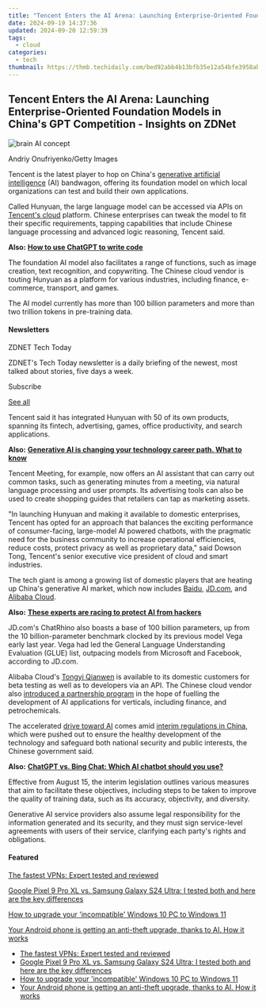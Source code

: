 ```yaml
---
title: "Tencent Enters the AI Arena: Launching Enterprise-Oriented Foundation Models in China's GPT Competition - Insights on ZDNet"
date: 2024-09-19 14:37:36
updated: 2024-09-20 12:59:39
tags:
  - cloud
categories:
  - tech
thumbnail: https://thmb.techidaily.com/bed92abb4b13bfb35e12a54bfe3958abc331bc9941bc7a8515fe1dd62e1cd32c.jpg
---
```


## Tencent Enters the AI Arena: Launching Enterprise-Oriented Foundation Models in China's GPT Competition - Insights on ZDNet

![brain AI concept](https://www.zdnet.com/a/img/resize/0a19d5c05c85fc7e241b98b6c8aa840c7d66699d/2023/09/07/beea8bdc-7ce2-455b-8e87-2d76c427ef42/gettyimages-1079012870.jpg?auto=webp&width=1280)

Andriy Onufriyenko/Getty Images

Tencent is the latest player to hop on China's [generative artificial intelligence](https://www.zdnet.com/article/what-is-generative-ai-and-why-is-it-so-popular-heres-everything-you-need-to-know/) (AI) bandwagon, offering its foundation model on which local organizations can test and build their own applications.

Called Hunyuan, the large language model can be accessed via APIs on [Tencent's cloud](https://www.zdnet.com/article/tencent-cloud-goes-loud-on-metaverse-coy-on-chatgpt-plans/) platform. Chinese enterprises can tweak the model to fit their specific requirements, tapping capabilities that include Chinese language processing and advanced logic reasoning, Tencent said.

**Also:** [**How to use ChatGPT to write code**](https://www.zdnet.com/article/how-to-use-chatgpt-to-write-code/)

The foundation AI model also facilitates a range of functions, such as image creation, text recognition, and copywriting. The Chinese cloud vendor is touting Hunyuan as a platform for various industries, including finance, e-commerce, transport, and games. 

The AI model currently has more than 100 billion parameters and more than two trillion tokens in pre-training data. 

#### Newsletters

ZDNET Tech Today

ZDNET's Tech Today newsletter is a daily briefing of the newest, most talked about stories, five days a week.

 Subscribe

[See all](https://www.zdnet.com/newsletters/)

Tencent said it has integrated Hunyuan with 50 of its own products, spanning its fintech, advertising, games, office productivity, and search applications. 

**Also:** [**Generative AI is changing your technology career path. What to know**](https://www.zdnet.com/article/generative-ai-is-changing-your-technology-career-path-heres-what-you-need-to-know/)

Tencent Meeting, for example, now offers an AI assistant that can carry out common tasks, such as generating minutes from a meeting, via natural language processing and user prompts. Its advertising tools can also be used to create shopping guides that retailers can tap as marketing assets. 

"In launching Hunyuan and making it available to domestic enterprises, Tencent has opted for an approach that balances the exciting performance of consumer-facing, large-model AI powered chatbots, with the pragmatic need for the business community to increase operational efficiencies, reduce costs, protect privacy as well as proprietary data," said Dowson Tong, Tencent's senior executive vice president of cloud and smart industries. 

The tech giant is among a growing list of domestic players that are heating up China's generative AI market, which now includes [Baidu](https://www.zdnet.com/article/baidu-rolls-out-its-genai-chatbot-ernie-to-the-general-public-in-china/), [JD.com](https://www.zdnet.com/article/another-player-heats-up-generative-ai-race-as-china-introduces-interim-laws/), and [Alibaba Cloud](https://www.zdnet.com/article/alibaba-cloud-hops-on-chatgpt-bandwagon-offers-ai-model-to-customers/). 

**Also:** [**These experts are racing to protect AI from hackers**](https://www.zdnet.com/in-depth/innovation/these-experts-are-racing-to-protect-ai-from-hackers-time-is-running-out/#link=%7B%22linkText%22:%22%3Cstrong%3EThese%20experts%20are%20racing%20to%20protect%20AI%20from%20hackers.%20Time%20is%20running%20out%20%3C/strong%3E%22,%22target%22:%22%5Fblank%22,%22href%22:%22https://www.zdnet.com/in-depth/innovation/these-experts-are-racing-to-protect-ai-from-hackers-time-is-running-out/%22,%22role%22:%22standard%22,%22absolute%22:%22%22%7D)

JD.com's ChatRhino also boasts a base of 100 billion parameters, up from the 10 billion-parameter benchmark clocked by its previous model Vega early last year. Vega had led the General Language Understanding Evaluation (GLUE) list, outpacing models from Microsoft and Facebook, according to JD.com.

Alibaba Cloud's [Tongyi Qianwen](https://www.zdnet.com/article/alibaba-cloud-hops-on-chatgpt-bandwagon-offers-ai-model-to-customers/) is available to its domestic customers for beta testing as well as to developers via an API. The Chinese cloud vendor also [introduced a partnership program](https://www.zdnet.com/article/alibaba-cloud-seeks-partners-to-help-build-custom-generative-ai-models/) in the hope of fuelling the development of AI applications for verticals, including finance, and petrochemicals. 

The accelerated [drive toward AI](https://www.zdnet.com/article/china-is-ramping-up-efforts-to-drive-ai-development/) comes amid [interim regulations in China](https://www.zdnet.com/article/another-player-heats-up-generative-ai-race-as-china-introduces-interim-laws/), which were pushed out to ensure the healthy development of the technology and safeguard both national security and public interests, the Chinese government said. 

**Also:** [**ChatGPT vs. Bing Chat: Which AI chatbot should you use?**](https://www.zdnet.com/article/chatgpt-vs-bing-chat/)

Effective from August 15, the interim legislation outlines various measures that aim to facilitate these objectives, including steps to be taken to improve the quality of training data, such as its accuracy, objectivity, and diversity. 

Generative AI service providers also assume legal responsibility for the information generated and its security, and they must sign service-level agreements with users of their service, clarifying each party's rights and obligations.

#### Featured

[The fastest VPNs: Expert tested and reviewed](https://www.zdnet.com/article/fastest-vpn/ "The fastest VPNs: Expert tested and reviewed")

[Google Pixel 9 Pro XL vs. Samsung Galaxy S24 Ultra: I tested both and here are the key differences](https://www.zdnet.com/article/google-pixel-9-pro-xl-vs-samsung-galaxy-s24-ultra/ "Google Pixel 9 Pro XL vs. Samsung Galaxy S24 Ultra: I tested both and here are the key differences")

[How to upgrade your 'incompatible' Windows 10 PC to Windows 11](https://www.zdnet.com/article/how-to-upgrade-your-incompatible-windows-10-pc-to-windows-11/ "How to upgrade your 'incompatible' Windows 10 PC to Windows 11")

[Your Android phone is getting an anti-theft upgrade, thanks to AI. How it works](https://www.zdnet.com/article/your-android-phone-is-getting-an-anti-theft-upgrade-thanks-to-ai-how-it-works/ "Your Android phone is getting an anti-theft upgrade, thanks to AI. How it works")

* [The fastest VPNs: Expert tested and reviewed](https://www.zdnet.com/article/fastest-vpn/ "The fastest VPNs: Expert tested and reviewed")
* [Google Pixel 9 Pro XL vs. Samsung Galaxy S24 Ultra: I tested both and here are the key differences](https://www.zdnet.com/article/google-pixel-9-pro-xl-vs-samsung-galaxy-s24-ultra/ "Google Pixel 9 Pro XL vs. Samsung Galaxy S24 Ultra: I tested both and here are the key differences")
* [How to upgrade your 'incompatible' Windows 10 PC to Windows 11](https://www.zdnet.com/article/how-to-upgrade-your-incompatible-windows-10-pc-to-windows-11/ "How to upgrade your 'incompatible' Windows 10 PC to Windows 11")
* [Your Android phone is getting an anti-theft upgrade, thanks to AI. How it works](https://www.zdnet.com/article/your-android-phone-is-getting-an-anti-theft-upgrade-thanks-to-ai-how-it-works/ "Your Android phone is getting an anti-theft upgrade, thanks to AI. How it works")

<ins class="adsbygoogle"
     style="display:block"
     data-ad-format="autorelaxed"
     data-ad-client="ca-pub-7571918770474297"
     data-ad-slot="1223367746"></ins>



<ins class="adsbygoogle"
     style="display:block"
     data-ad-client="ca-pub-7571918770474297"
     data-ad-slot="8358498916"
     data-ad-format="auto"
     data-full-width-responsive="true"></ins>
